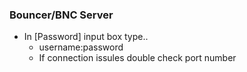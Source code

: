 ### Bouncer/BNC Server
- In [Password] input box type..
    - username:password
    - If connection issules double check port number
